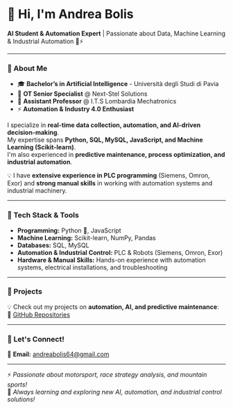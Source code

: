 # 👋 Hi, I'm Andrea Bolis

**AI Student & Automation Expert** | Passionate about Data, Machine Learning & Industrial Automation 🤖⚡

---

### 🚀 About Me  
- 🎓 **Bachelor’s in Artificial Intelligence** - Università degli Studi di Pavia  
- 💼 **OT Senior Specialist** @ Next-Stel Solutions  
- 🏫 **Assistant Professor** @ I.T.S Lombardia Mechatronics  
- ⚡ **Automation & Industry 4.0 Enthusiast**  

I specialize in **real-time data collection, automation, and AI-driven decision-making**.  
My expertise spans **Python, SQL, MySQL, JavaScript, and Machine Learning (Scikit-learn)**.  
I'm also experienced in **predictive maintenance, process optimization, and industrial automation**.

💡 I have **extensive experience in PLC programming** (Siemens, Omron, Exor) and **strong manual skills** in working with automation systems and industrial machinery.

---

### 🔧 Tech Stack & Tools  
- **Programming:** Python 🐍, JavaScript  
- **Machine Learning:** Scikit-learn, NumPy, Pandas  
- **Databases:** SQL, MySQL  
- **Automation & Industrial Control:** PLC & Robots (Siemens, Omron, Exor) 
- **Hardware & Manual Skills:** Hands-on experience with automation systems, electrical installations, and troubleshooting  

---

### 📌 Projects  
💡 Check out my projects on **automation, AI, and predictive maintenance**:  
🔗 [GitHub Repositories](https://github.com/andreabolis)  

---

### 🎯 Let's Connect!  
📧 **Email:** [andreabolis64@gmail.com](mailto:andreabolis64@gmail.com)  

---

⚡ *Passionate about motorsport, race strategy analysis, and mountain sports!*  
🚀 *Always learning and exploring new AI, automation, and industrial control solutions!*
